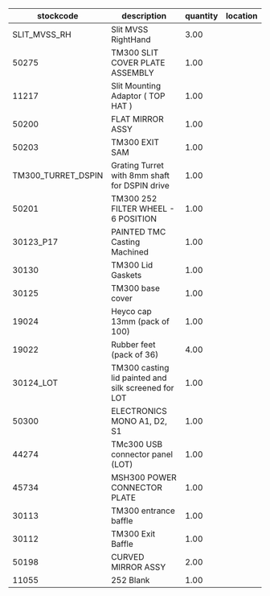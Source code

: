 |stockcode|description|quantity|location|
|---------|-----------|--------|--------|
|SLIT_MVSS_RH|Slit MVSS RightHand|3.00||
|50275|TM300 SLIT COVER PLATE ASSEMBLY|1.00||
|11217|Slit Mounting Adaptor ( TOP HAT )|1.00||
|50200|FLAT MIRROR ASSY|1.00||
|50203|TM300 EXIT SAM|1.00||
|TM300_TURRET_DSPIN|Grating Turret with 8mm shaft for DSPIN drive|1.00||
|50201|TM300 252 FILTER WHEEL - 6 POSITION|1.00||
|30123_P17|PAINTED TMC Casting Machined|1.00||
|30130|TM300 Lid Gaskets|1.00||
|30125|TM300 base cover|1.00||
|19024|Heyco cap 13mm (pack of 100)|1.00||
|19022|Rubber feet (pack of 36)|4.00||
|30124_LOT|TM300 casting lid painted and silk screened for LOT|1.00||
|50300|ELECTRONICS MONO A1, D2, S1|1.00||
|44274|TMc300 USB connector panel (LOT)|1.00||
|45734|MSH300 POWER CONNECTOR PLATE|1.00||
|30113|TM300 entrance baffle|1.00||
|30112|TM300 Exit Baffle|1.00||
|50198|CURVED MIRROR ASSY|2.00||
|11055|252 Blank|1.00||
